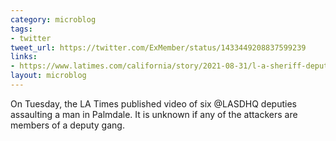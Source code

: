 ```yaml
---
category: microblog
tags:
- twitter
tweet_url: https://twitter.com/ExMember/status/1433449208837599239
links:
- https://www.latimes.com/california/story/2021-08-31/l-a-sheriff-deputy-video-striking-man
layout: microblog
---
```

On Tuesday, the LA Times published video of six @LASDHQ deputies assaulting a man in Palmdale. It is unknown if any of the attackers are members of a deputy gang.

